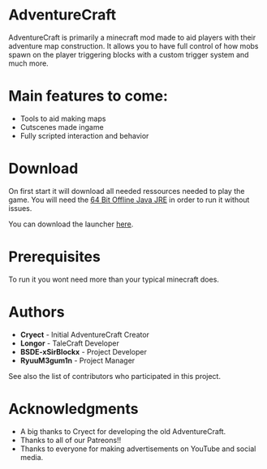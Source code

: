 # AdventureCraft

AdventureCraft is primarily a minecraft mod made to aid players with their adventure map construction. It allows you to have full control of how mobs spawn on the player triggering blocks with a custom trigger system and much more.

# Main features to come:
- Tools to aid making maps
- Cutscenes made ingame
- Fully scripted interaction and behavior

# Download
On first start it will download all needed ressources needed to play the game. You will need the [64 Bit Offline Java JRE](https://www.java.com/de/download/) in order to run it without issues.

You can download the launcher [here](https://github.com/BSDE-xSirBlockx/AdventureCraft/releases/latest).

# Prerequisites
To run it you wont need more than your typical minecraft does.

# Authors
- **Cryect** - Initial AdventureCraft Creator
- **Longor** - TaleCraft Developer
- **BSDE-xSirBlockx** - Project Developer
- **RyuuM3gum1n** - Project Manager

See also the list of contributors who participated in this project.

# Acknowledgments
- A big thanks to Cryect for developing the old AdventureCraft.
- Thanks to all of our Patreons!!
- Thanks to everyone for making advertisements on YouTube and social media.
